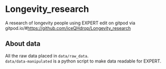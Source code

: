 # Longevity_research
A research of longevity people using EXPERT
edit on gitpod via <br>gitpod.io/#https://github.com/iceQHdrop/Longevity_research
## About data
All the raw data placed in `data/raw_data`.<br>
`data/data-manipulated` is a python script to make data readable for EXPERT.
